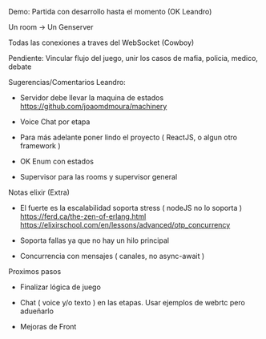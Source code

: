 Demo: Partida con desarrollo hasta el momento (OK Leandro)

Un room -> Un Genserver

Todas las conexiones a traves del WebSocket (Cowboy)

Pendiente: Vincular flujo del juego, unir los casos de mafia, policia, medico, debate 

Sugerencias/Comentarios Leandro: 

- Servidor debe llevar la maquina de estados https://github.com/joaomdmoura/machinery

- Voice Chat por etapa 

- Para más adelante poner lindo el proyecto ( ReactJS, o algun otro framework ) 

- OK Enum con estados 

- Supervisor para las rooms y supervisor general 

Notas elixir (Extra) 

- El fuerte es la escalabilidad soporta stress ( nodeJS no lo soporta ) https://ferd.ca/the-zen-of-erlang.html  https://elixirschool.com/en/lessons/advanced/otp_concurrency 

- Soporta fallas ya que no hay un hilo principal 

- Concurrencia con mensajes ( canales, no async-await ) 

Proximos pasos

- Finalizar lógica de juego 

- Chat ( voice y/o texto ) en las etapas. Usar ejemplos de webrtc pero adueñarlo 

- Mejoras de Front

